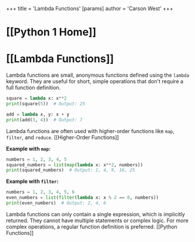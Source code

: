 +++
 title = 'Lambda Functions'
[params]
	author = 'Carson West'
+++
# [[Python 1 Home]]
# [[Lambda Functions]] 
Lambda functions are small, anonymous functions defined using the `lambda` keyword.  They are useful for short, simple operations that don't require a full function definition.

```python
square = lambda x: x**2
print(square(5))  # Output: 25

add = lambda x, y: x + y
print(add(3, 4))  # Output: 7
```

Lambda functions are often used with higher-order functions like `map`, `filter`, and `reduce`. [[Higher-Order Functions]]

**Example with `map`:**

```python
numbers = 1, 2, 3, 4, 5
squared_numbers = list(map(lambda x: x**2, numbers))
print(squared_numbers)  # Output: 1, 4, 9, 16, 25
```

**Example with `filter`:**

```python
numbers = 1, 2, 3, 4, 5, 6
even_numbers = list(filter(lambda x: x % 2 == 0, numbers))
print(even_numbers)  # Output: 2, 4, 6
```

Lambda functions can only contain a single expression, which is implicitly returned.  They cannot have multiple statements or complex logic.  For more complex operations, a regular function definition is preferred. [[Python Functions]]


